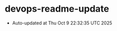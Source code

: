 # devops-readme-update
<!--START_SECTION:activity-->
- Auto-updated at Thu Oct  9 22:32:35 UTC 2025
<!--END_SECTION:activity-->
